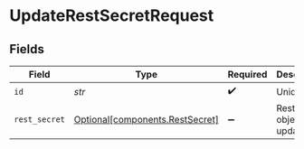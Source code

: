 # UpdateRestSecretRequest


## Fields

| Field                                                                    | Type                                                                     | Required                                                                 | Description                                                              |
| ------------------------------------------------------------------------ | ------------------------------------------------------------------------ | ------------------------------------------------------------------------ | ------------------------------------------------------------------------ |
| `id`                                                                     | *str*                                                                    | :heavy_check_mark:                                                       | Unique ID                                                                |
| `rest_secret`                                                            | [Optional[components.RestSecret]](../../models/components/restsecret.md) | :heavy_minus_sign:                                                       | RestSecret object to be updated                                          |